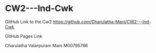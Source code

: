 # CW2---Ind-Cwk

GitHub Link to the Cw2
https://github.com/Charulatha-Mani/CW2---Ind-Cwk

GitHub Pages Link

Charulatha Valarpuram Mani
M00795786